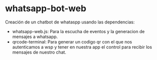 # whatsapp-bot-web

Creación de un chatbot de whataspp usando las dependencias:

- whatsapp-web.js: Para la escucha de eventos y la generacion de mensajes a whatsapp.
- qrcode-terminal: Para generar un codigo qr con el que nos autenticamos a wsp y tener en nuestra app el control para recibir los mensajes de nuestro chat.
